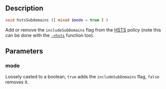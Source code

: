 ## Description
```php
void hstsSubdomains ([ mixed $mode = true ] )
```

Add or remove the `includeSubDomains` flag from the [HSTS](hsts) policy
(note this can be done with the [`->hsts`](hsts) function too).


## Parameters
### mode
Loosely casted to a boolean, `true` adds the `includeSubDomains` flag,
 `false` removes it.
